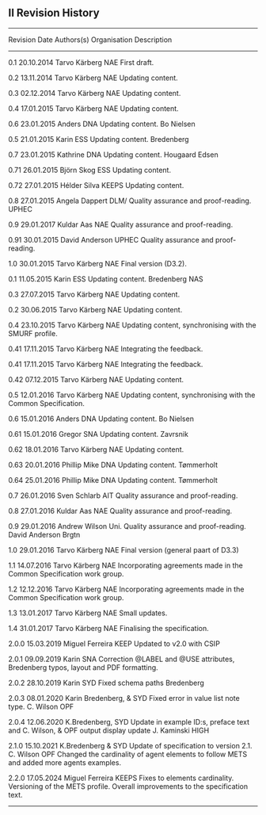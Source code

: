 
II Revision History
----------------

---------------------------------------------------------------------------------------------------------------
 Revision Date        Authors(s)               Organisation Description
 -------- ---------- ------------------------- ------------ ---------------------------------------------------
  0.1     20.10.2014  Tarvo Kärberg            NAE          First draft.  

  0.2     13.11.2014  Tarvo Kärberg            NAE          Updating content.

  0.3     02.12.2014  Tarvo Kärberg            NAE          Updating content.

  0.4     17.01.2015  Tarvo Kärberg            NAE          Updating content.

  0.6     23.01.2015  Anders                   DNA          Updating content.
                      Bo Nielsen

  0.5     21.01.2015  Karin                    ESS          Updating content.
                      Bredenberg

  0.7     23.01.2015  Kathrine                 DNA          Updating content.
                      Hougaard Edsen

  0.71    26.01.2015  Björn Skog               ESS          Updating content.

  0.72    27.01.2015  Hélder Silva             KEEPS        Updating content.

  0.8     27.01.2015  Angela Dappert           DLM/         Quality assurance and proof-reading.
                                               UPHEC

  0.9     29.01.2017  Kuldar Aas               NAE          Quality assurance and proof-reading.

  0.91    30.01.2015  David Anderson           UPHEC        Quality assurance and proof-reading.

  1.0     30.01.2015  Tarvo Kärberg            NAE          Final version (D3.2).

  0.1     11.05.2015  Karin                    ESS          Updating content.
                      Bredenberg               NAS

  0.3     27.07.2015  Tarvo Kärberg            NAE          Updating content.

  0.2     30.06.2015  Tarvo Kärberg            NAE          Updating content.

  0.4     23.10.2015  Tarvo Kärberg            NAE          Updating content,
                                                            synchronising with the SMURF profile.

  0.41    17.11.2015  Tarvo Kärberg            NAE          Integrating the feedback.

  0.41    17.11.2015  Tarvo Kärberg            NAE          Integrating the feedback.

  0.42    07.12.2015  Tarvo Kärberg            NAE          Updating content.

  0.5     12.01.2016  Tarvo Kärberg            NAE          Updating content,
                                                            synchronising with the Common Specification.

  0.6     15.01.2016  Anders                   DNA          Updating content.
                      Bo Nielsen

  0.61    15.01.2016  Gregor                   SNA          Updating content.
                      Zavrsnik

  0.62    18.01.2016  Tarvo Kärberg            NAE          Updating content.

  0.63    20.01.2016  Phillip Mike             DNA          Updating content.
                      Tømmerholt

  0.64    25.01.2016  Phillip Mike             DNA          Updating content.
                      Tømmerholt

  0.7     26.01.2016  Sven Schlarb             AIT          Quality assurance and proof-reading.

  0.8     27.01.2016  Kuldar Aas               NAE          Quality assurance and proof-reading.

  0.9     29.01.2016  Andrew Wilson            Uni.         Quality assurance and proof-reading.
                      David Anderson           Brgtn

  1.0     29.01.2016  Tarvo Kärberg            NAE          Final version (general paart of D3.3)

  1.1     14.07.2016  Tarvo Kärberg            NAE          Incorporating agreements made
                                                            in the Common Specification work group.

  1.2     12.12.2016  Tarvo Kärberg            NAE          Incorporating agreements made in the
                                                            Common Specification work group.

  1.3     13.01.2017  Tarvo Kärberg            NAE          Small updates.

  1.4     31.01.2017  Tarvo Kärberg            NAE          Finalising the specification.

  2.0.0   15.03.2019  Miguel Ferreira          KEEP         Updated to v2.0 with CSIP

  2.0.1   09.09.2019  Karin                    SNA          Correction @LABEL and @USE attributes,
                      Bredenberg                            typos, layout and PDF formatting.

  2.0.2   28.10.2019  Karin                    SYD          Fixed schema paths
                      Bredenberg

  2.0.3   08.01.2020  Karin Bredenberg, &      SYD          Fixed error in value list note type.
                      C. Wilson                OPF

  2.0.4   12.06.2020  K.Bredenberg,            SYD          Update in example ID:s, preface text and
                      C. Wilson, &             OPF          output display update
                      J. Kaminski              HIGH

  2.1.0   15.10.2021  K.Bredenberg &           SYD          Update of specification to version 2.1.
                      C. Wilson                OPF          Changed the cardinality of agent elements
                                                            to follow METS and added more agents examples.

  2.2.0   17.05.2024  Miguel Ferreira          KEEPS        Fixes to elements cardinality. Versioning of
                                                            the METS profile. Overall improvements to the
                                                            specification text.

---------------------------------------------------------------------------------------------------------------
